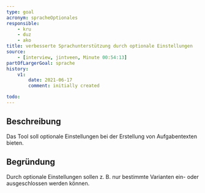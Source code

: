 ```yaml
---
type: goal
acronym: spracheOptionales
responsible: 
    - kru
    - duz
    - ako
title: verbesserte Sprachunterstützung durch optionale Einstellungen
source:
    - [interview, jintveen, Minute 00:54:13]
partOfLargerGoal: sprache
history:
    v1:
        date: 2021-06-17
        comment: initially created

todo: 
---
```


## Beschreibung

Das Tool soll optionale Einstellungen bei der Erstellung von Aufgabentexten bieten.

## Begründung

Durch optionale Einstellungen sollen z. B. nur bestimmte Varianten ein- oder ausgeschlossen werden können. 